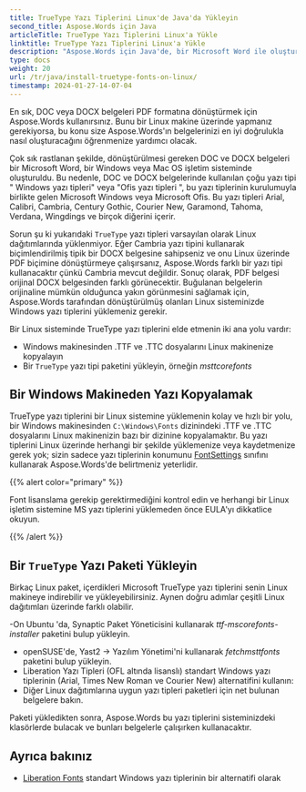 ```yaml
---
title: TrueType Yazı Tiplerini Linux'de Java'da Yükleyin
second_title: Aspose.Words için Java
articleTitle: TrueType Yazı Tiplerini Linux'a Yükle
linktitle: TrueType Yazı Tiplerini Linux'a Yükle
description: "Aspose.Words için Java'de, bir Microsoft Word ile oluşturulan bir belgeyi en iyi doğruluğu olan bir Linux makinesinde işleyebilirsiniz."
type: docs
weight: 20
url: /tr/java/install-truetype-fonts-on-linux/
timestamp: 2024-01-27-14-07-04
---
```


En sık, DOC veya DOCX belgeleri PDF formatına dönüştürmek için Aspose.Words kullanırsınız. Bunu bir Linux makine üzerinde yapmanız gerekiyorsa, bu konu size Aspose.Words'ın belgelerinizi en iyi doğrulukla nasıl oluşturacağını öğrenmenize yardımcı olacak.

Çok sık rastlanan şekilde, dönüştürülmesi gereken DOC ve DOCX belgeleri bir Microsoft Word, bir Windows veya Mac OS işletim sisteminde oluşturuldu. Bu nedenle, DOC ve DOCX belgelerinde kullanılan çoğu yazı tipi " Windows yazı tipleri" veya "Ofis yazı tipleri ", bu yazı tiplerinin kurulumuyla birlikte gelen Microsoft Windows veya Microsoft Ofis. Bu yazı tipleri Arial, Calibri, Cambria, Century Gothic, Courier New, Garamond, Tahoma, Verdana, Wingdings ve birçok diğerini içerir.

Sorun şu ki yukarıdaki `TrueType` yazı tipleri varsayılan olarak Linux dağıtımlarında yüklenmiyor. Eğer Cambria yazı tipini kullanarak biçimlendirilmiş tipik bir DOCX belgesine sahipseniz ve onu Linux üzerinde PDF biçimine dönüştürmeye çalışırsanız, Aspose.Words farklı bir yazı tipi kullanacaktır çünkü Cambria mevcut değildir. Sonuç olarak, PDF belgesi orijinal DOCX belgesinden farklı görünecektir. Buğulanan belgelerin orijinaline mümkün olduğunca yakın görünmesini sağlamak için, Aspose.Words tarafından dönüştürülmüş olanları Linux sisteminizde Windows yazı tiplerini yüklemeniz gerekir.

Bir Linux sisteminde TrueType yazı tiplerini elde etmenin iki ana yolu vardır:

- Windows makinesinden .TTF ve .TTC dosyalarını Linux makinenize kopyalayın
- Bir `TrueType` yazı tipi paketini yükleyin, örneğin *msttcorefonts*

## Bir Windows Makineden Yazı Kopyalamak

TrueType yazı tiplerini bir Linux sistemine yüklemenin kolay ve hızlı bir yolu, bir Windows makinesinden `C:\Windows\Fonts` dizinindeki .TTF ve .TTC dosyalarını Linux makinenizin bazı bir dizinine kopyalamaktır. Bu yazı tiplerini Linux üzerinde herhangi bir şekilde yüklemenize veya kaydetmenize gerek yok; sizin sadece yazı tiplerinin konumunu [FontSettings](https://reference.aspose.com/words/java/com.aspose.words/fontsettings/) sınıfını kullanarak Aspose.Words'de belirtmeniz yeterlidir.

{{% alert color="primary" %}}

Font lisanslama gerekip gerektirmediğini kontrol edin ve herhangi bir Linux işletim sistemine MS yazı tiplerini yüklemeden önce EULA'yı dikkatlice okuyun.

{{% /alert %}}

## Bir `TrueType` Yazı Paketi Yükleyin

Birkaç Linux paket, içerdikleri Microsoft TrueType yazı tiplerini senin Linux makineye indirebilir ve yükleyebilirsiniz. Aynen doğru adımlar çeşitli Linux dağıtımları üzerinde farklı olabilir.

-On Ubuntu 'da, Synaptic Paket Yöneticisini kullanarak *ttf-mscorefonts-installer* paketini bulup yükleyin.
- openSUSE'de, Yast2 → Yazılım Yönetimi'ni kullanarak *fetchmsttfonts* paketini bulup yükleyin.
- Liberation Yazı Tipleri (OFL altında lisanslı) standart Windows yazı tiplerinin (Arial, Times New Roman ve Courier New) alternatifini kullanın:
- Diğer Linux dağıtımlarına uygun yazı tipleri paketleri için net bulunan belgelere bakın.

Paketi yükledikten sonra, Aspose.Words bu yazı tiplerini sisteminizdeki klasörlerde bulacak ve bunları belgelerle çalışırken kullanacaktır.

## Ayrıca bakınız

- [Liberation Fonts](https://github.com/liberationfonts) standart Windows yazı tiplerinin bir alternatifi olarak
